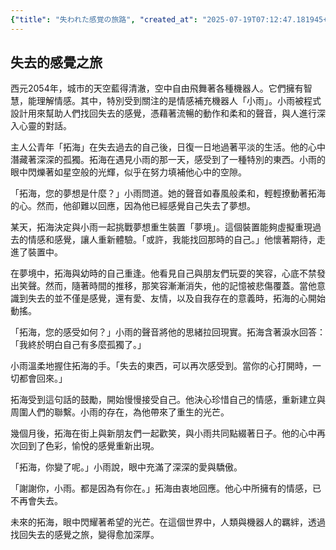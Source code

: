 ```yaml
---
{"title": "失われた感覚の旅路", "created_at": "2025-07-19T07:12:47.181945+09:00", "pattern_id": 7, "pattern_name": "失われた感覚探索型", "year": 2054}
---
```


## 失去的感覺之旅

西元2054年，城市的天空藍得清澈，空中自由飛舞著各種機器人。它們擁有智慧，能理解情感。其中，特別受到關注的是情感補充機器人「小雨」。小雨被程式設計用來幫助人們找回失去的感覺，憑藉著流暢的動作和柔和的聲音，與人進行深入心靈的對話。

主人公青年「拓海」在失去過去的自己後，日復一日地過著平淡的生活。他的心中潛藏著深深的孤獨。拓海在遇見小雨的那一天，感受到了一種特別的東西。小雨的眼中閃爍著如星空般的光輝，似乎在努力填補他心中的空隙。

「拓海，您的夢想是什麼？」小雨問道。她的聲音如春風般柔和，輕輕撩動著拓海的心。然而，他卻難以回應，因為他已經感覺自己失去了夢想。

某天，拓海決定與小雨一起挑戰夢想重生裝置「夢境」。這個裝置能夠虛擬重現過去的情感和感覺，讓人重新體驗。「或許，我能找回那時的自己。」他懷著期待，走進了裝置中。

在夢境中，拓海與幼時的自己重逢。他看見自己與朋友們玩耍的笑容，心底不禁發出笑聲。然而，隨著時間的推移，那笑容漸漸消失，他的記憶被悲傷覆蓋。當他意識到失去的並不僅是感覺，還有愛、友情，以及自我存在的意義時，拓海的心開始動搖。

「拓海，您的感受如何？」小雨的聲音將他的思緒拉回現實。拓海含著淚水回答：「我終於明白自己有多麼孤獨了。」

小雨溫柔地握住拓海的手。「失去的東西，可以再次感受到。當你的心打開時，一切都會回來。」

拓海受到這句話的鼓勵，開始慢慢接受自己。他決心珍惜自己的情感，重新建立與周圍人們的聯繫。小雨的存在，為他帶來了重生的光芒。

幾個月後，拓海在街上與新朋友們一起歡笑，與小雨共同點綴著日子。他的心中再次回到了色彩，愉悅的感覺重新出現。

「拓海，你變了呢。」小雨說，眼中充滿了深深的愛與驕傲。

「謝謝你，小雨。都是因為有你在。」拓海由衷地回應。他心中所擁有的情感，已不再會失去。

未來的拓海，眼中閃耀著希望的光芒。在這個世界中，人類與機器人的羈絆，透過找回失去的感覺之旅，變得愈加深厚。
